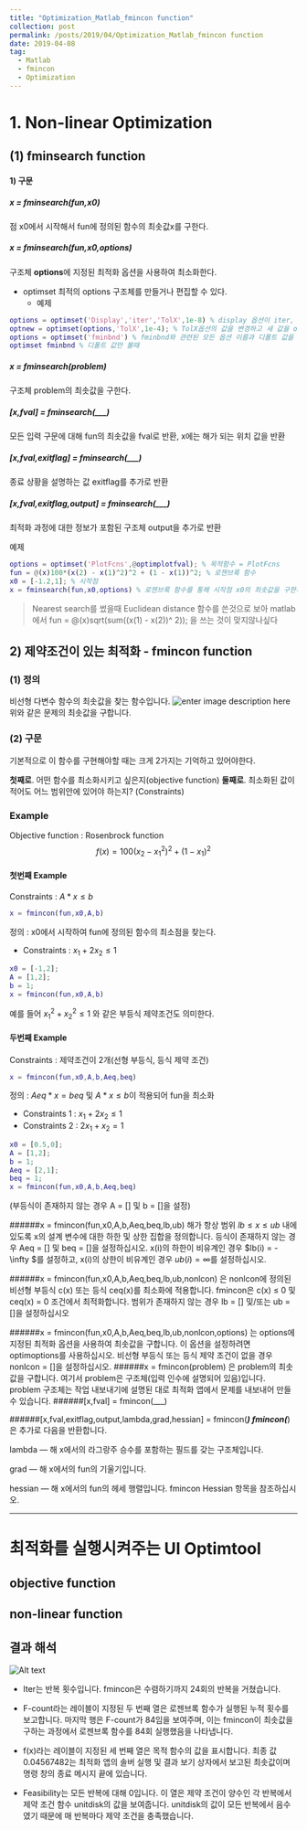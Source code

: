 ```yaml
---
title: "Optimization_Matlab_fmincon function"
collection: post
permalink: /posts/2019/04/Optimization_Matlab_fmincon function
date: 2019-04-08
tag:
  - Matlab
  - fmincon
  - Optimization
---
```


# 1. Non-linear Optimization 
## (1)  fminsearch function
#### 1) 구문
##### x = fminsearch(fun,x0)
점 x0에서 시작해서 fun에 정의된 함수의 최솟값x를 구한다.
##### x = fminsearch(fun,x0,options)

구조체 **options**에 지정된 최적화 옵션을 사용하여 최소화한다.
- optimset
최적의 options 구조체를 만들거나 편집할 수 있다.
	- 예제
``` matlab
options = optimset('Display','iter','TolX',1e-8) % display 옵션이 iter, Tolx옵션이 1e-8
optnew = optimset(options,'TolX',1e-4); % TolX옵션의 값을 변경하고 새 값을 optnew에 새 값 저장하고 options라는 options 구조체의 복사본을 만든다.
options = optimset('fminbnd') % fminbnd와 관련된 모든 옵션 이름과 디폴트 값을 포함하는 optimization options 구조체 options 반환
optimset fminbnd % 디폴트 값만 볼때
```
	
##### x = fminsearch(problem)
구조체 problem의 최솟값을 구한다.
##### [x,fval] = fminsearch(___)
모든 입력 구문에 대해 fun의 최솟값을 fval로 반환, x에는 해가 되는 위치 값을 반환
##### [x,fval,exitflag] = fminsearch(___)
종료 상황을 설명하는 값 exitflag를 추가로 반환
##### [x,fval,exitflag,output] = fminsearch(___)
최적화 과정에 대한 정보가 포함된 구조체 output을 추가로 반환

예제
``` matlab
options = optimset('PlotFcns',@optimplotfval); % 목적함수 = PlotFcns
fun = @(x)100*(x(2) - x(1)^2)^2 + (1 - x(1))^2; % 로젠브룩 함수
x0 = [-1.2,1]; % 시작점
x = fminsearch(fun,x0,options) % 로젠브룩 함수를 통해 시작점 x0의 최솟값을 구한다.
```

> Nearest search를 썼을때 Euclidean distance 함수를 쓴것으로 보아
 matlab에서  fun  = @(x)sqrt(sum((x(1) - x(2))^ 2)); 을 쓰는 것이 맞지않나싶다 

## 2) 제약조건이 있는 최적화 - fmincon function
### (1) 정의
비선형 다변수 함수의 최솟값을 찾는 함수입니다.
![enter image description here](https://lh3.googleusercontent.com/3Im8xS2vCpiTIMEdCylQUVgWdqKDiZkBSs7XQV4BSjjZfSj3M7fqqYMirqQqCj8xIkeygxy5gA0 "fmincon")
위와 같은 문제의 최솟값을 구합니다.


### (2) 구문
기본적으로 이 함수를 구현해야할 때는 크게 2가지는 기억하고 있어야한다.

**첫째로**. 어떤 함수를 최소화시키고 싶은지(objective function)
**둘째로**. 최소화된 값이 적어도 어느 범위안에 있어야 하는지? (Constraints)

### Example
Objective function : Rosenbrock function
$$ f(x) = 100(x_2 - x_1^2)^2 + (1 - x_1)^2$$

#### 첫번째  Example
Constraints : $A*x ≤ b$
``` matlab
x = fmincon(fun,x0,A,b)
```

정의 : x0에서 시작하여 fun에 정의된 함수의 최소점을 찾는다.
- Constraints : $x_1 + 2x_2 \le 1$
``` matlab
x0 = [-1,2];
A = [1,2];
b = 1;
x = fmincon(fun,x0,A,b)
```
예를 들어 $x_1^2 + x_2^2 \le 1$ 와 같은 부등식 제약조건도 의미한다.

#### 두번째 Example
Constraints : 제약조건이 2개(선형 부등식, 등식 제약 조건)
``` matlab
x = fmincon(fun,x0,A,b,Aeq,beq)
```
정의 : $Aeq*x = beq$ 및 $A*x ≤ b$이 적용되어 fun을 최소화 

- Constraints 1 : $x_1 + 2x_2 \le 1$ 
- Constraints 2 : $2x_1 + x_2 = 1$
``` matlab
x0 = [0.5,0];
A = [1,2];
b = 1;
Aeq = [2,1];
beq = 1;
x = fmincon(fun,x0,A,b,Aeq,beq)
```
(부등식이 존재하지 않는 경우 A = [] 및 b = []을 설정)


######x = fmincon(fun,x0,A,b,Aeq,beq,lb,ub)
해가 항상 범위 $lb ≤ x ≤ ub$ 내에 있도록 x의 설계 변수에 대한 하한 및 상한 집합을 정의합니다. 
등식이 존재하지 않는 경우 Aeq = [] 및 beq = []을 설정하십시오. 
x(i)의 하한이 비유계인 경우 $lb(i) = - \infty $를 설정하고, x(i)의 상한이 비유계인 경우 $ub(i) = \infty$를 설정하십시오.

######x = fmincon(fun,x0,A,b,Aeq,beq,lb,ub,nonlcon)
은 nonlcon에 정의된 비선형 부등식 c(x) 또는 등식 ceq(x)를 최소화에 적용합니다. fmincon은 c(x) ≤ 0 및 ceq(x) = 0 조건에서 최적화합니다. 범위가 존재하지 않는 경우 lb = [] 및/또는 ub = []을 설정하십시오

######x = fmincon(fun,x0,A,b,Aeq,beq,lb,ub,nonlcon,options)
는 options에 지정된 최적화 옵션을 사용하여 최솟값을 구합니다. 이 옵션을 설정하려면 optimoptions를 사용하십시오. 비선형 부등식 또는 등식 제약 조건이 없을 경우 nonlcon = []을 설정하십시오.
######x = fmincon(problem)
은 problem의 최솟값을 구합니다. 여기서 problem은 구조체(입력 인수에 설명되어 있음)입니다. problem 구조체는 작업 내보내기에 설명된 대로 최적화 앱에서 문제를 내보내어 만들 수 있습니다.
######[x,fval] = fmincon(___)

######[x,fval,exitflag,output,lambda,grad,hessian] = fmincon(___)
 fmincon(___)은 추가로 다음을 반환합니다.

lambda — 해 x에서의 라그랑주 승수를 포함하는 필드를 갖는 구조체입니다.

grad — 해 x에서의 fun의 기울기입니다.

hessian — 해 x에서의 fun의 헤세 행렬입니다. fmincon Hessian 항목을 참조하십시오.

---

# 최적화를 실행시켜주는 UI Optimtool
## objective function

## non-linear function


## 결과 해석
![Alt text](./1554708465452.png)

- Iter는  반복 횟수입니다. fmincon은 수렴하기까지 24회의 반복을 거쳤습니다.

- F-count라는 레이블이 지정된 두 번째 열은 로젠브록 함수가 실행된 누적 횟수를 보고합니다. 마지막 행은 F-count가 84임을 보여주며, 이는 fmincon이 최솟값을 구하는 과정에서 로젠브록 함수를 84회 실행했음을 나타냅니다.

- f(x)라는 레이블이 지정된 세 번째 열은 목적 함수의 값을 표시합니다. 최종 값 0.04567482는 최적화 앱의 솔버 실행 및 결과 보기 상자에서 보고된 최솟값이며 명령 창의 종료 메시지 끝에 있습니다.

- Feasibility는 모든 반복에 대해 0입니다. 이 열은 제약 조건이 양수인 각 반복에서 제약 조건 함수 unitdisk의 값을 보여줍니다. unitdisk의 값이 모든 반복에서 음수였기 때문에 매 반복마다 제약 조건을 충족했습니다.

<!--stackedit_data:
eyJoaXN0b3J5IjpbMTY5MjE1ODk5M119
-->